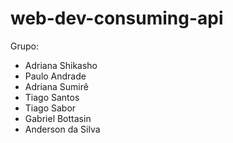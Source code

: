 # web-dev-consuming-api

Grupo:

- Adriana Shikasho
- Paulo Andrade
- Adriana Sumirê
- Tiago Santos
- Tiago Sabor
- Gabriel Bottasin
- Anderson da Silva
